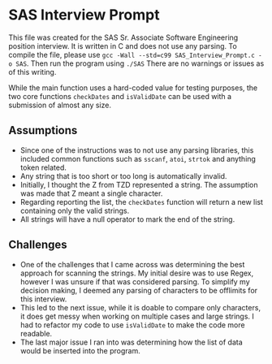 # SAS Interview Prompt

This file was created for the SAS Sr. Associate Software Engineering position interview.
It is written in C and does not use any parsing.
To compile the file, please use `gcc -Wall --std=c99 SAS_Interview_Prompt.c -o SAS`. Then run the program using `./SAS`
There are no warnings or issues as of this writing.

While the main function uses a hard-coded value for testing purposes, the two core functions `checkDates` and `isValidDate` can be used with a submission of almost any size.

## Assumptions

- Since one of the instructions was to not use any parsing libraries, this included common functions such as `sscanf`, `atoi`, `strtok` and anything token related.
- Any string that is too short or too long is automatically invalid.
- Initially, I thought the Z from TZD represented a string. The assumption was made that Z meant a single character.
- Regarding reporting the list, the `checkDates` function will return a new list containing only the valid strings.
- All strings will have a null operator to mark the end of the string.

## Challenges

- One of the challenges that I came across was determining the best approach for scanning the strings. My initial desire was to use Regex, however I was unsure if that was considered parsing. To simplify my decision making, I deemed any parsing of characters to be offlimits for this interview.
- This led to the next issue, while it is doable to compare only characters, it does get messy when working on multiple cases and large strings. I had to refactor my code to use `isValidDate` to make the code more readable.
- The last major issue I ran into was determining how the list of data would be inserted into the program.
